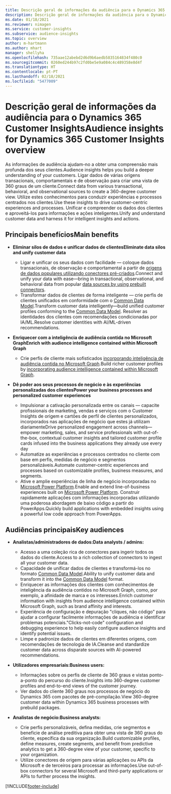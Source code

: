 ```yaml
---
title: Descrição geral de informações da audiência para o Dynamics 365 Customer Insights
description: Descrição geral de informações da audiência para o Dynamics 365 Customer Insights.
ms.date: 01/18/2021
ms.reviewer: nimagen
ms.service: customer-insights
ms.subservice: audience-insights
ms.topic: overview
author: m-hartmann
ms.author: mhart
manager: shellyha
ms.openlocfilehash: 735aae12abebd2d6d9b6aedb5835164834f480c0
ms.sourcegitcommit: 0260ed244b97c2fd0be5e9a084c4c489358e8d4f
ms.translationtype: HT
ms.contentlocale: pt-PT
ms.lasthandoff: 02/18/2021
ms.locfileid: "5477009"
---
```

# <a name="audience-insights-for-dynamics-365-customer-insights-overview"></a><span data-ttu-id="ecadf-103">Descrição geral de informações da audiência para o Dynamics 365 Customer Insights</span><span class="sxs-lookup"><span data-stu-id="ecadf-103">Audience insights for Dynamics 365 Customer Insights overview</span></span>

<span data-ttu-id="ecadf-104">As informações de audiência ajudam-no a obter uma compreensão mais profunda dos seus clientes.</span><span class="sxs-lookup"><span data-stu-id="ecadf-104">Audience insights helps you build a deeper understanding of your customers.</span></span> <span data-ttu-id="ecadf-105">Ligar dados de várias origens transacionais, comportamentais e de observação para criar uma vista de 360 graus de um cliente.</span><span class="sxs-lookup"><span data-stu-id="ecadf-105">Connect data from various transactional, behavioral, and observational sources to create a 360-degree customer view.</span></span> <span data-ttu-id="ecadf-106">Utilize estes conhecimentos para conduzir experiências e processos centrados nos clientes.</span><span class="sxs-lookup"><span data-stu-id="ecadf-106">Use these insights to drive customer-centric experiences and processes.</span></span> <span data-ttu-id="ecadf-107">Unificar e compreender os dados dos clientes e aproveitá-los para informações e ações inteligentes.</span><span class="sxs-lookup"><span data-stu-id="ecadf-107">Unify and understand customer data and harness it for intelligent insights and actions.</span></span>

## <a name="main-benefits"></a><span data-ttu-id="ecadf-108">Principais benefícios</span><span class="sxs-lookup"><span data-stu-id="ecadf-108">Main benefits</span></span> 

- <span data-ttu-id="ecadf-109">**Eliminar silos de dados e unificar dados de clientes**</span><span class="sxs-lookup"><span data-stu-id="ecadf-109">**Eliminate data silos and unify customer data**</span></span>

  - <span data-ttu-id="ecadf-110">Ligar e unificar os seus dados com facilidade — coloque dados transacionais, de observação e comportamental a partir de [origens de dados populares utilizando conectores pré-criados](data-sources.md).</span><span class="sxs-lookup"><span data-stu-id="ecadf-110">Connect and unify your data with ease—bring in transactional, observational, and behavioral data from popular [data sources by using prebuilt connectors](data-sources.md).</span></span>
  - <span data-ttu-id="ecadf-111">Transformar dados de clientes de forma inteligente — crie perfis de clientes unificados em conformidade com o [Common Data Model](https://docs.microsoft.com/common-data-model/).</span><span class="sxs-lookup"><span data-stu-id="ecadf-111">Transform customer data intelligently—build unified customer profiles conforming to the [Common Data Model](https://docs.microsoft.com/common-data-model/).</span></span> <span data-ttu-id="ecadf-112">Resolver as identidades dos clientes com recomendações condicionadas por IA/ML.</span><span class="sxs-lookup"><span data-stu-id="ecadf-112">Resolve customer identities with AI/ML-driven recommendations.</span></span>

- <span data-ttu-id="ecadf-113">**Enriquecer com a inteligência de audiência contida no Microsoft Graph**</span><span class="sxs-lookup"><span data-stu-id="ecadf-113">**Enrich with audience intelligence contained within Microsoft Graph**</span></span>

  - <span data-ttu-id="ecadf-114">Crie perfis de cliente mais sofisticados [incorporando inteligência de audiência contida no Microsoft Graph](enrichment-microsoft-graph.md).</span><span class="sxs-lookup"><span data-stu-id="ecadf-114">Build richer customer profiles by [incorporating audience intelligence contained within Microsoft Graph](enrichment-microsoft-graph.md).</span></span>  

- <span data-ttu-id="ecadf-115">**Dê poder aos seus processos de negócio e às experiências personalizadas dos clientes**</span><span class="sxs-lookup"><span data-stu-id="ecadf-115">**Power your business processes and personalized customer experiences**</span></span>

  - <span data-ttu-id="ecadf-116">Impulsionar a cativação personalizada entre os canais — capacite profissionais de marketing, vendas e serviços com o Customer Insights de origem e cartões de perfil de clientes personalizados, incorporados nas aplicações de negócio que estes já utilizam diariamente</span><span class="sxs-lookup"><span data-stu-id="ecadf-116">Drive personalized engagement across channels—empower marketing, sales, and service professionals with out-of-the-box, contextual customer insights and tailored customer profile cards infused into the business applications they already use every day</span></span>
  - <span data-ttu-id="ecadf-117">Automatize as experiências e processos centrados no cliente com base em perfis, medidas de negócio e segmentos personalizáveis.</span><span class="sxs-lookup"><span data-stu-id="ecadf-117">Automate customer-centric experiences and processes based on customizable profiles, business measures, and segments.</span></span>
  - <span data-ttu-id="ecadf-118">Ative e amplie experiências de linha de negócio incorporadas no [Microsoft Power Platform](https://powerplatform.microsoft.com/).</span><span class="sxs-lookup"><span data-stu-id="ecadf-118">Enable and extend line-of-business experiences built on [Microsoft Power Platform](https://powerplatform.microsoft.com/).</span></span> <span data-ttu-id="ecadf-119">Construir rapidamente aplicações com informações incorporadas utilizando uma poderosa abordagem de baixo código a partir do PowerApps.</span><span class="sxs-lookup"><span data-stu-id="ecadf-119">Quickly build applications with embedded insights using a powerful low code approach from PowerApps.</span></span>  

## <a name="key-audiences"></a><span data-ttu-id="ecadf-120">Audiências principais</span><span class="sxs-lookup"><span data-stu-id="ecadf-120">Key audiences</span></span>

- <span data-ttu-id="ecadf-121">**Analistas/administradores de dados:**</span><span class="sxs-lookup"><span data-stu-id="ecadf-121">**Data analysts / admins:**</span></span>

  - <span data-ttu-id="ecadf-122">Acesso a uma coleção rica de conectores para ingerir todos os dados do cliente.</span><span class="sxs-lookup"><span data-stu-id="ecadf-122">Access to a rich collection of connectors to ingest all your customer data.</span></span>
  - <span data-ttu-id="ecadf-123">Capacidade de unificar dados de clientes e transformá-los no formato [Common Data Model](https://docs.microsoft.com/common-data-model/).</span><span class="sxs-lookup"><span data-stu-id="ecadf-123">Ability to unify customer data and transform it into the [Common Data Model](https://docs.microsoft.com/common-data-model/) format.</span></span>
  - <span data-ttu-id="ecadf-124">Enriquecer as informações dos clientes com conhecimentos de inteligência da audiência contidos no Microsoft Graph, como, por exemplo, a afinidade de marca e os interesses.</span><span class="sxs-lookup"><span data-stu-id="ecadf-124">Enrich customer information with insights from audience intelligence contained within Microsoft Graph, such as brand affinity and interests.</span></span>
  - <span data-ttu-id="ecadf-125">Experiência de configuração e depuração "cliques, não código" para ajudar a configurar facilmente informações de audiência e identificar problemas potenciais.</span><span class="sxs-lookup"><span data-stu-id="ecadf-125">"Clicks-not-code" configuration and debugging experience to help easily configure audience insights and identify potential issues.</span></span>
  - <span data-ttu-id="ecadf-126">Limpe e padronize dados de clientes em diferentes origens, com recomendações de tecnologia de IA.</span><span class="sxs-lookup"><span data-stu-id="ecadf-126">Cleanse and standardize customer data across disparate sources with AI-powered recommendations.</span></span>  

- <span data-ttu-id="ecadf-127">**Utilizadores empresariais:**</span><span class="sxs-lookup"><span data-stu-id="ecadf-127">**Business users:**</span></span>

  - <span data-ttu-id="ecadf-128">Informações sobre os perfis de cliente de 360 graus e vistas ponto-a-ponto do percurso do cliente.</span><span class="sxs-lookup"><span data-stu-id="ecadf-128">Insights into 360-degree customer profiles and end-to-end views of the customer journey.</span></span>
  - <span data-ttu-id="ecadf-129">Ver dados do cliente 360 graus nos processos de negócio do Dynamics 365 com pacotes de pré-compilação.</span><span class="sxs-lookup"><span data-stu-id="ecadf-129">View 360-degree customer data within Dynamics 365 business processes with prebuild packages.</span></span>

- <span data-ttu-id="ecadf-130">**Analistas de negócio:**</span><span class="sxs-lookup"><span data-stu-id="ecadf-130">**Business analysts:**</span></span>

  - <span data-ttu-id="ecadf-131">Crie perfis personalizáveis, defina medidas, crie segmentos e beneficie de análise preditiva para obter uma vista de 360 graus do cliente, específica da sua organização.</span><span class="sxs-lookup"><span data-stu-id="ecadf-131">Build customizable profiles, define measures, create segments, and benefit from predictive analytics to get a 360-degree view of your customer, specific to your organization.</span></span>  
  - <span data-ttu-id="ecadf-132">Utilize conectores de origem para várias aplicações ou APIs da Microsoft e de terceiros para processar as informações.</span><span class="sxs-lookup"><span data-stu-id="ecadf-132">Use out-of-box connectors for several Microsoft and third-party applications or APIs to further process the insights.</span></span>


[!INCLUDE[footer-include](../includes/footer-banner.md)]